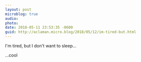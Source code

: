 ```yaml
---
layout: post
microblog: true
audio: 
photo: 
date: 2018-05-11 23:53:35 -0600
guid: http://aclaman.micro.blog/2018/05/12/im-tired-but.html
---
```

I'm tired, but I don't want to sleep…

…cool
